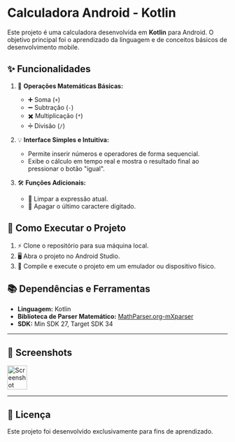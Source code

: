 # Calculadora Android - Kotlin

Este projeto é uma calculadora desenvolvida em **Kotlin** para Android. O objetivo principal foi o aprendizado da linguagem e de conceitos básicos de desenvolvimento mobile.

## ✨ Funcionalidades

1. 📌 **Operações Matemáticas Básicas:**
   - ➕ Soma (`+`)
   - ➖ Subtração (`-`)
   - ✖️ Multiplicação (`*`)
   - ➗ Divisão (`/`)

2. 💡 **Interface Simples e Intuitiva:**
   - Permite inserir números e operadores de forma sequencial.
   - Exibe o cálculo em tempo real e mostra o resultado final ao pressionar o botão "igual".

3. 🛠️ **Funções Adicionais:**
   - 🔄 Limpar a expressão atual.
   - 🧹 Apagar o último caractere digitado.

## 🚀 Como Executar o Projeto

1. ⚡ Clone o repositório para sua máquina local.
2. 🖥️ Abra o projeto no Android Studio.
3. 📱 Compile e execute o projeto em um emulador ou dispositivo físico.

## 📚 Dependências e Ferramentas
- **Linguagem:** Kotlin
- **Biblioteca de Parser Matemático:** [MathParser.org-mXparser](https://mathparser.org/)
- **SDK:** Min SDK 27, Target SDK 34

---

## 📸 Screenshots
<div style="display: flex; flex-wrap: wrap; gap: 10px;">
  <img src="https://github.com/user-attachments/assets/a5161616-8d84-41a5-bf66-5ba8b0e23667" alt="Screenshot" width="30%">
</div>

---

## 📄 Licença
Este projeto foi desenvolvido exclusivamente para fins de aprendizado.

